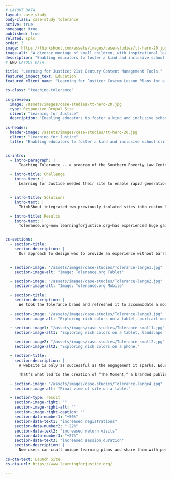```yaml
---
# LAYOUT DATA
layout: case_study
body-class: case-study tolerance
active: true
homepage: true
published: true
related: splc
order: 3
image: https://thinkshout.com/assets/images/case-studies/tt-hero-20.jpg
image-alt: "A diverse montage of small children, with inspirational leaders of equality and civil rights movements in the background."
description: "Enabling educators to foster a kind and inclusive school climate."
# END LAYOUT DATA

title: "Learning for Justice: 21st Century Content Management Tools."
featured_impact_text: Education
featured_client_name: "Learning for Justice: Custom Lesson Plans for a Diverse Democracy"

cs-class: "teaching-tolerance"

cs-preview:
  image: /assets/images/case-studies/tt-hero-20.jpg
  type: Responsive Drupal Site
  client: "Learning for Justice"
  description: "Enabling educators to foster a kind and inclusive school climate."

cs-header:
  header-image: /assets/images/case-studies/tt-hero-20.jpg
  client: "Learning for Justice"
  title: "Enabling educators to foster a kind and inclusive school climate."


cs-intro:
  - intro-paragraph: |
      Teaching Tolerance -- a program of the Southern Poverty Law Center now known as Learning for Justice -- is dedicated to educating young people to be active participants in a diverse democracy. Educators often have to respond to issues of intolerance at a speed and scale that can be incredibly challenging. News travels quickly, students form opinions and harbor fears, and teachers can feel isolated when trying to make sense of these issues for themselves and their students.

  - intro-title: Challenge
    intro-text: |
      Learning for Justice needed their site to enable rapid generation and dissemination of new materials, while also surfacing valuable content from the past that has renewed importance in today’s news cycle.


  - intro-title: Solutions
    intro-text: |
      ThinkShout integrated two previously isolated sites into custom lesson plans, a deep content library, and a guided Learning Plan Builder that makes all of Learning for Justice’s content classroom-ready.

  - intro-title: Results
    intro-text: |
      Tolerance.org—now learningforjustice.org—has experienced huge gains in registrations, return visits, and sessions. The site was also a Webby Award Finalist.


cs-sections:
  - section-title:
    section-description: |
      Our approach to design was to provide an experience without barriers. Regardless of whether a user is on their phone while taking the train to work or on their desktop at home, they should be able to easily access all of Learning for Justice’s resources. We wanted a streamlined experience, with everything from magazine articles, lessons, texts, and professional development materials to be easily digestible, searchable, and offer the ability to be built into a learning plan using the step-by-step process. 


  - section-image: "/assets/images/case-studies/Tolerance-large1.jpg"
    section-image-alt: "Image: Tolerance.org Tablet"

  - section-image: "/assets/images/case-studies/Tolerance-large2.jpg"
    section-image-alt: "Image: Tolerance.org Mobile"

  - section-title:
    section-description: |
      We took the Tolerance brand and refreshed it to accommodate a modern, content-rich site. While sticking with their brand’s foundation, we explored colors and typography treatments that would allow for a design that supports (rather than overshadows) the robust content offered. Tolerance [Learning for Justice] also has a beautiful, vast library of photography, and they continually create timely and engaging illustrations. Those elements drive the core visuals of the site.

  - section-image: "/assets/images/case-studies/Tolerance-large3.jpg"
    section-image-alt: "Exploring rich colors on a tablet, portrait mode."

  - section-image1: "/assets/images/case-studies/Tolerance-small1.jpg"
    section-image-alt1: "Exploring rich colors on a tablet, landscape mode."

    section-image2: "/assets/images/case-studies/Tolerance-small2.jpg"
    section-image-alt2: "Exploring rich colors on a phone."

  - section-title:
    section-description: |
      A website is only as successful as the engagement it sparks. Educators are in a constant struggle to keep up with the pace of the world in which we live while ensuring that they meet the standards of local school districts.

      That’s what led to the creation of “The Moment,” a branded publishing platform that surfaces the most important content in response to cultural events. Whether the content is from five years ago or five hours ago, users get the best that Learning for Justice has to offer. And by linking this content up to the organization’s email communication strategy, we ensure that teachers get the materials in their inbox before they know they need it.

  - section-image: "/assets/images/case-studies/Tolerance-large4.jpg"
    section-image-alt: "Final view of site on a tablet"

  - section-type: result
    section-image-right: ""
    section-image-right-alt: ""
    section-image-right-caption: ""
    section-data-number1: "+50%"
    section-data-text1: "increased registrations"
    section-data-number2: "+22%"
    section-data-text2: "increased return visits"
    section-data-number3: "+27%"
    section-data-text3: "increased session duration"
    section-description: |  
      Now users can craft unique learning plans and share them with peers in their own schools or across the country. As the online community grows, we hope to build more social tools for teachers to share, comment on, and learn from each other’s work; work that ultimately fosters a more inclusive and kind environment in our schools.

cs-cta-text: Launch Site
cs-cta-url: https://www.learningforjustice.org/

---
```

